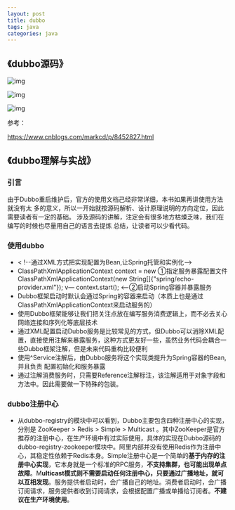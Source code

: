 ```yaml
---
layout: post
title: dubbo
tags: java
categories: java
---
```


## 《dubbo源码》 

![img](https://pic1.zhimg.com/80/v2-24ae47724088df22546fe60ef6c230e3_1440w.jpg?source=1940ef5c)

![img](https://pic2.zhimg.com/80/v2-ae40a8d51b12c198ddbacf103707fe31_1440w.jpg?source=1940ef5c)

![img](https://images2017.cnblogs.com/blog/1335235/201802/1335235-20180218160459983-241621882.png)



参考：

https://www.cnblogs.com/markcd/p/8452827.html



## 《dubbo理解与实战》

### 引言

由于Dubbo重启维护后，官方的使用文档己经非常详细，本书如果再讲使用方法就没有太
多的意义，所以一开始就按源码解析、设计原理说明的方向定位，因此需要读者有一定的基础。
涉及源码的讲解，注定会有很多地方枯燥乏味，我们在编写的时候也尽量用自己的语言去提炼
总结，让读者可以少看代码。

### 使用dubbo

- < !--通过XML方式把实现配置为Bean,让Spring托管和实例化-->
  <bean id="echoService"
  class="com.alibaba.dubbo.samples.echo.impl.EchoServiceImpl"/>
- ClassPathXmlApplicationContext context = new ①指定服务暴露配置文件
  ClassPathXmlApplicationContext(new String[]{"spring/echo-provider.xml"}); v—
  context.start(); <——②启动Spring容器并暴露服务
- Dubbo框架启动时默认会通过Spring的容器来启动（本质上也是通过ClassPathXmlApplicationContext来启动服务的）
- 使用Dubbo框架能够让我们把关注点放在编写服务消费逻辑上，而不必去关心网络连接和序列化等底层技术
- 通过XML配置启动Dubbo服务是比较常见的方式，但Dubbo可以消除XML配置，直接使用注解来暴露服务，这种方式更友好一些，虽然业务代码会耦合一些Dubbo框架注解，但是未来代码重构比较便利
- 使用^Service注解后，由Dubbo服务将这个实现类提升为Spring容器的Bean,并且负责
  配置初始化和服务暴露
- 通过注解消费服务时，只需要Reference注解标注，该注解适用于对象字段和方法中。因此需要做一下特殊的包装。

### dubbo注册中心

- 从dubbo-registry的模块中可以看到，Dubbo主要包含四种注册中心的实现，分别是
  ZooKeeper > Redis > Simple > Multicast 。其中ZooKeeper是官方推荐的注册中心，在生产环境中有过实际使用，具体的实现在Dubbo源码的dubbo-registry-zookeeper模块中。阿里内部并没有使用Redis作为注册中心，其稳定性依赖于Redis本身。Simple注册中心是一个简单的**基于内存的注册中心实现**，它本身就是一个标准的RPC服务，**不支持集群，也可能出现单点故障**。M**ulticast模式则不需要启动任何注册中心，只要通过广播地址，就可以互相发现**。服务提供者启动时，会广播自己的地址。消费者启动时，会广播订阅请求，服务提供者收到订阅请求，会根据配置广播或单播给订阅者。**不建议在生产环境使用**。